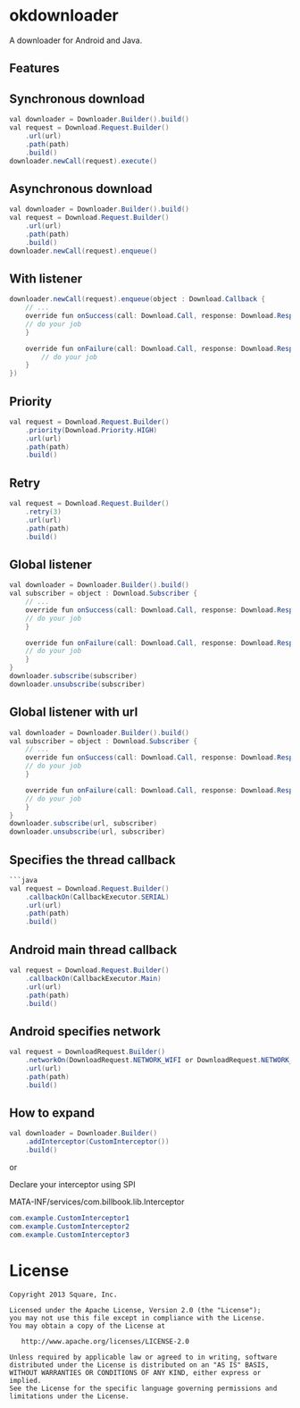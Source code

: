 okdownloader
========

A downloader for Android and Java.

Features
--------

Synchronous download
-------------
```java
val downloader = Downloader.Builder().build()
val request = Download.Request.Builder()
    .url(url)
    .path(path)
    .build()
downloader.newCall(request).execute()
```

Asynchronous download
---------------------
```java
val downloader = Downloader.Builder().build()
val request = Download.Request.Builder()
    .url(url)
    .path(path)
    .build()
downloader.newCall(request).enqueue()
```

With listener
-------------
```java
downloader.newCall(request).enqueue(object : Download.Callback {
    // ...
    override fun onSuccess(call: Download.Call, response: Download.Response) {
    // do your job
    }

    override fun onFailure(call: Download.Call, response: Download.Response) {
        // do your job
    }
})
```

Priority
--------
```java
val request = Download.Request.Builder()
    .priority(Download.Priority.HIGH)
    .url(url)
    .path(path)
    .build()
```

Retry
-----
```java
val request = Download.Request.Builder()
    .retry(3)
    .url(url)
    .path(path)
    .build()
```

Global listener
-----
```java
val downloader = Downloader.Builder().build()
val subscriber = object : Download.Subscriber {
    // ...
    override fun onSuccess(call: Download.Call, response: Download.Response) {
    // do your job
    }

    override fun onFailure(call: Download.Call, response: Download.Response) {
    // do your job
    }
}
downloader.subscribe(subscriber)
downloader.unsubscribe(subscriber)
```

Global listener with url
------------------------
```java
val downloader = Downloader.Builder().build()
val subscriber = object : Download.Subscriber {
    // ...
    override fun onSuccess(call: Download.Call, response: Download.Response) {
    // do your job
    }

    override fun onFailure(call: Download.Call, response: Download.Response) {
    // do your job
    }
}
downloader.subscribe(url, subscriber)
downloader.unsubscribe(url, subscriber)
```

Specifies the thread callback
-----------------------------
```java
```java
val request = Download.Request.Builder()
    .callbackOn(CallbackExecutor.SERIAL)
    .url(url)
    .path(path)
    .build()
```

Android main thread callback
-----------------------------
```java
val request = Download.Request.Builder()
    .callbackOn(CallbackExecutor.Main)
    .url(url)
    .path(path)
    .build()
```

Android specifies network
-------------------------
```java
val request = DownloadRequest.Builder()
    .networkOn(DownloadRequest.NETWORK_WIFI or DownloadRequest.NETWORK_DATA)
    .url(url)
    .path(path)
    .build()
```

How to expand
-------------
```java
val downloader = Downloader.Builder()
    .addInterceptor(CustomInterceptor())
    .build()
```
or 

Declare your interceptor using SPI

MATA-INF/services/com.billbook.lib.Interceptor
```java
com.example.CustomInterceptor1
com.example.CustomInterceptor2
com.example.CustomInterceptor3
```

License
=======

    Copyright 2013 Square, Inc.

    Licensed under the Apache License, Version 2.0 (the "License");
    you may not use this file except in compliance with the License.
    You may obtain a copy of the License at

       http://www.apache.org/licenses/LICENSE-2.0

    Unless required by applicable law or agreed to in writing, software
    distributed under the License is distributed on an "AS IS" BASIS,
    WITHOUT WARRANTIES OR CONDITIONS OF ANY KIND, either express or implied.
    See the License for the specific language governing permissions and
    limitations under the License.


